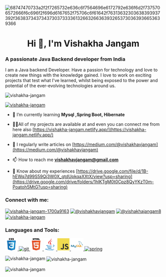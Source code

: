 ![68747470733a2f2f7265732e636c6f7564696e6172792e636f6d2f7375706572666f6c696f2f696d6167652f75706c6f61642f76313632303638393937392f36383734373437303733336132663266363932653730363936653639366](https://user-images.githubusercontent.com/101566433/176946396-1c002ae5-0c87-4df4-bb4f-bb81aa6e99be.gif)

<h1 align="center">Hi 👋, I'm Vishakha Jangam</h1>
<h3>A passionate Java Backend developer from India</h3>
I am a Java backend Developer. Have a passion for technology and love to create new things with the knowledge gained. I love to work on exciting projects that test what I've learned, whilst being exposed to the power and potential of the ever-evolving technologies around us.

<p align="left"> <img src="https://komarev.com/ghpvc/?username=vishakha-jangam&label=Profile%20views&color=0e75b6&style=flat" alt="vishakha-jangam" /> </p>

<p align="left"> <a href="https://github.com/ryo-ma/github-profile-trophy"><img src="https://github-profile-trophy.vercel.app/?username=vishakha-jangam" alt="vishakha-jangam" /></a> </p>

- 🌱 I’m currently learning **Mysql ,Spring Boot, Hibernate**

- 👨‍💻All of my projects are available at and even you can connect me from here also [https://vishakha-jangam.netlify.app/](https://vishakha-jangam.netlify.app/)

- 📝 I regularly write articles on [https://medium.com/@vishakhavjangam](https://medium.com/@vishakhavjangam)

- 📫 How to reach me **vishakhavjangam@gmail.com**

- 📄 Know about my experiences [https://drive.google.com/file/d/1B-hEWq7d99S59Qj3W0X_gtdUpkqaXXtX/view?usp=sharing](https://drive.google.com/drive/folders/1hlKTgM0t0Cpz8QyYKzT0m-Poatoh5MtG?usp=sharing)

<h3 align="left">Connect with me:</h3>
<p align="left">
<a href="https://linkedin.com/in/vishakha-jangam-1700a9163" target="blank"><img align="center" src="https://raw.githubusercontent.com/rahuldkjain/github-profile-readme-generator/master/src/images/icons/Social/linked-in-alt.svg" alt="vishakha-jangam-1700a9163" height="30" width="40" /></a>
<a href="https://medium.com/@vishakhavjangam" target="blank"><img align="center" src="https://raw.githubusercontent.com/rahuldkjain/github-profile-readme-generator/master/src/images/icons/Social/medium.svg" alt="@vishakhavjangam" height="30" width="40" /></a>
<a href="https://www.hackerrank.com/vishakhajangam8?hr_r=1" target="blank"><img align="center" src="https://raw.githubusercontent.com/rahuldkjain/github-profile-readme-generator/master/src/images/icons/Social/hackerrank.svg" alt="@vishakhajangam8" height="30" width="40" /></a>
<a href="https://www.leetcode.com/vishakha-jangam" target="blank"><img align="center" src="https://raw.githubusercontent.com/rahuldkjain/github-profile-readme-generator/master/src/images/icons/Social/leet-code.svg" alt="vishakha-jangam" height="30" width="40" /></a>
</p>

<h3 align="left">Languages and Tools:</h3>
<p align="left"> <a href="https://www.w3schools.com/css/" target="_blank" rel="noreferrer"> <img src="https://raw.githubusercontent.com/devicons/devicon/master/icons/css3/css3-original-wordmark.svg" alt="css3" width="40" height="40"/> </a> <a href="https://git-scm.com/" target="_blank" rel="noreferrer"> <img src="https://www.vectorlogo.zone/logos/git-scm/git-scm-icon.svg" alt="git" width="40" height="40"/> </a> <a href="https://www.w3.org/html/" target="_blank" rel="noreferrer"> <img src="https://raw.githubusercontent.com/devicons/devicon/master/icons/html5/html5-original-wordmark.svg" alt="html5" width="40" height="40"/> </a> <a href="https://www.java.com" target="_blank" rel="noreferrer"> <img src="https://raw.githubusercontent.com/devicons/devicon/master/icons/java/java-original.svg" alt="java" width="40" height="40"/> </a> <a href="https://developer.mozilla.org/en-US/docs/Web/JavaScript" target="_blank" rel="noreferrer"> <img src="https://raw.githubusercontent.com/devicons/devicon/master/icons/javascript/javascript-original.svg" alt="javascript" width="40" height="40"/> </a> <a href="https://www.mysql.com/" target="_blank" rel="noreferrer"> <img src="https://raw.githubusercontent.com/devicons/devicon/master/icons/mysql/mysql-original-wordmark.svg" alt="mysql" width="40" height="40"/> </a> <a href="https://spring.io/" target="_blank" rel="noreferrer"> <img src="https://www.vectorlogo.zone/logos/springio/springio-icon.svg" alt="spring" width="40" height="40"/> </a> </p>

<p><img align="left" src="https://github-readme-stats.vercel.app/api/top-langs?username=vishakha-jangam&show_icons=true&locale=en&layout=compact" alt="vishakha-jangam" /></p>

<p>&nbsp;<img align="center" src="https://github-readme-stats.vercel.app/api?username=vishakha-jangam&show_icons=true&locale=en" alt="vishakha-jangam" /></p>

<p><img align="center" src="https://github-readme-streak-stats.herokuapp.com/?user=vishakha-jangam&" alt="vishakha-jangam" /></p>
